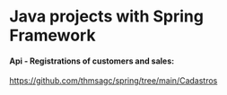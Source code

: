 # Java projects with Spring Framework

#### Api - Registrations of customers and sales:

  https://github.com/thmsagc/spring/tree/main/Cadastros
